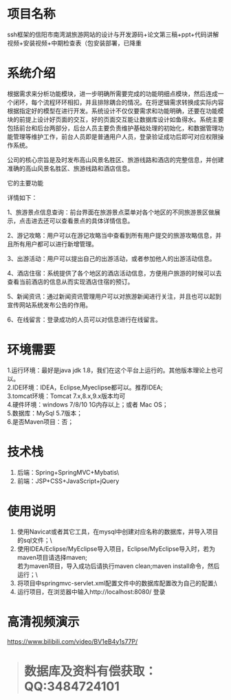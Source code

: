# 项目名称

ssh框架的信阳市南湾湖旅游网站的设计与开发源码+论文第三稿+ppt+代码讲解视频+安装视频+中期检查表（包安装部署，已降重

# 系统介绍
根据需求来分析功能模块，进一步明确所需要完成的功能明细点模块，然后连成一个闭环，每个流程环环相扣，并且排除耦合的情况。在将逻辑需求转换成实际内容根据指定好的模型在进行开发。系统设计不仅仅要需求和功能明确，还要在功能模块的前提上设计好页面的交互，好的页面交互能让数据库设计如鱼得水。系统主要包括前台和后台两部分，后台人员主要负责维护基础处理的初始化，和数据管理功能管理等维护工作，前台人员即是普通用户人员，登录验证成功后即可对应权限操作系统。

公司的核心宗旨是及时发布高山风景名胜区、旅游线路和酒店的完整信息，并创建准确的高山风景名胜区、旅游线路和酒店信息。

它的主要功能

详情如下：

1、旅游景点信息查询：前台界面在旅游景点菜单对各个地区的不同旅游景区做展示，点击进去还可以查看景点的具体详情信息。

2、游记攻略：用户可以在游记攻略当中查看到所有用户提交的旅游攻略信息，并且所有用户都可以进行新增管理。

3、出游活动：用户可以提出自己的出游活动，或者参加他人的出游活动信息。

4、酒店住宿：系统提供了各个地区的酒店活动信息，方便用户旅游的时候可以去查看当前酒店的信息从而实现酒店住宿的预订。

5、新闻资讯：通过新闻资讯管理用户可以对旅游新闻进行关注，并且也可以起到宣传网站系统发布公告的作用。

6、在线留言：登录成功的人员可以对信息进行在线留言。

# 环境需要

1.运行环境：最好是java jdk 1.8，我们在这个平台上运行的。其他版本理论上也可以。\
2.IDE环境：IDEA，Eclipse,Myeclipse都可以。推荐IDEA;\
3.tomcat环境：Tomcat 7.x,8.x,9.x版本均可\
4.硬件环境：windows 7/8/10 1G内存以上；或者 Mac OS； \
5.数据库：MySql 5.7版本；\
6.是否Maven项目：否；

# 技术栈

1. 后端：Spring+SpringMVC+Mybatis\
2. 前端：JSP+CSS+JavaScript+jQuery

# 使用说明

1. 使用Navicat或者其它工具，在mysql中创建对应名称的数据库，并导入项目的sql文件；\
2. 使用IDEA/Eclipse/MyEclipse导入项目，Eclipse/MyEclipse导入时，若为maven项目请选择maven;\
若为maven项目，导入成功后请执行maven clean;maven install命令，然后运行；\
3. 将项目中springmvc-servlet.xml配置文件中的数据库配置改为自己的配置;\
4. 运行项目，在浏览器中输入http://localhost:8080/ 登录

# 高清视频演示

https://www.bilibili.com/video/BV1eB4y1s77P/

> # **数据库及资料有偿获取：QQ:3484724101**

​
